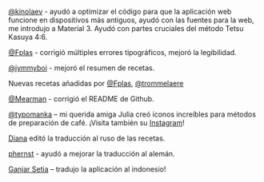 [@kinolaev](https://github.com/kinolaev) - ayudó a optimizar el código para que la aplicación web funcione en dispositivos más antiguos, ayudó con las fuentes para la web, me introdujo a Material 3. Ayudó con partes cruciales del método Tetsu Kasuya 4:6.

[@Fplas](https://github.com/Fplas) - corrigió múltiples errores tipográficos, mejoró la legibilidad.

[@jymmyboi](https://github.com/jymmyboi) - mejoró el resumen de recetas.

Nuevas recetas añadidas por [@Fplas](https://github.com/Fplas), [@trommelaere](https://github.com/trommelaere)

[@Mearman](https://github.com/Mearman) - corrigió el README de Github.

[@typomanka](https://github.com/typomanka) – mi querida amiga Julia creó íconos increíbles para métodos de preparación de café. ¡Visita también su [Instagram](https://www.instagram.com/typomanka/)!

[Diana](https://diana.karliner.pro/) editó la traducción al ruso de las recetas.

[phernst](https://github.com/phernst) - ayudó a mejorar la traducción al alemán.

[Ganjar Setia](https://github.com/ganjarsetia) – tradujo la aplicación al indonesio!